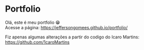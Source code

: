 # Portfolio

Olá, este é meu portfolio 😁<br/>
Acesse a página: https://jeffersongomees.github.io/portfolio/


Fiz apenas algumas alterações a partir do codigo do Icaro Martins: https://github.com/1caroMartins
